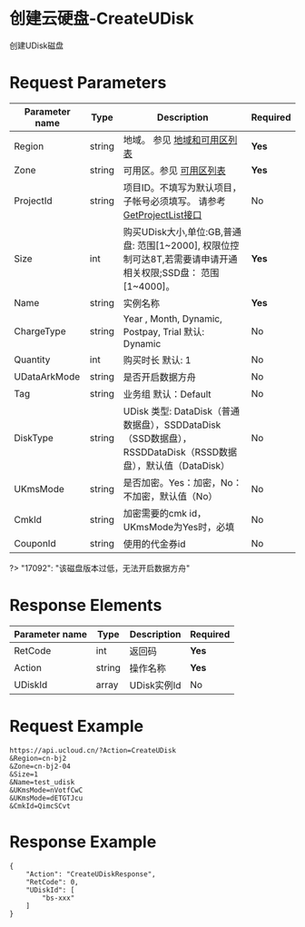 # 创建云硬盘-CreateUDisk

创建UDisk磁盘

# Request Parameters
|Parameter name|Type|Description|Required|
|---|---|---|---|
|Region|string|地域。 参见 [地域和可用区列表](api/summary/regionlist)|**Yes**|
|Zone|string|可用区。参见 [可用区列表](api/summary/regionlist)|**Yes**|
|ProjectId|string|项目ID。不填写为默认项目，子帐号必须填写。 请参考[GetProjectList接口](api/summary/get_project_list)|No|
|Size|int|购买UDisk大小,单位:GB,普通盘: 范围[1\~2000], 权限位控制可达8T,若需要请申请开通相关权限;SSD盘： 范围[1\~4000]。|**Yes**|
|Name|string|实例名称|**Yes**|
|ChargeType|string|Year , Month, Dynamic, Postpay, Trial 默认: Dynamic|No|
|Quantity|int|购买时长 默认: 1|No|
|UDataArkMode|string|是否开启数据方舟|No|
|Tag|string|业务组 默认：Default|No|
|DiskType|string|UDisk 类型: DataDisk（普通数据盘），SSDDataDisk（SSD数据盘），RSSDDataDisk（RSSD数据盘），默认值（DataDisk）|No|
|UKmsMode|string|是否加密。Yes：加密，No：不加密，默认值（No）|No|
|CmkId|string|加密需要的cmk id，UKmsMode为Yes时，必填|No|
|CouponId|string|使用的代金券id|No|

?> "17092": "该磁盘版本过低，无法开启数据方舟"

# Response Elements
|Parameter name|Type|Description|Required|
|---|---|---|---|
|RetCode|int|返回码|**Yes**|
|Action|string|操作名称|**Yes**|
|UDiskId|array|UDisk实例Id|No|

# Request Example
```
https://api.ucloud.cn/?Action=CreateUDisk
&Region=cn-bj2
&Zone=cn-bj2-04
&Size=1
&Name=test_udisk
&UKmsMode=nVotfCwC
&UKmsMode=dETGTJcu
&CmkId=QimcSCvt
```

# Response Example
```
{
    "Action": "CreateUDiskResponse", 
    "RetCode": 0, 
    "UDiskId": [
        "bs-xxx"
    ]
}
```

